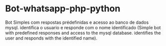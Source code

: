 # Bot-whatsapp-php-python
Bot Simples com respostas prédefinidas e acesso ao banco de dados mysql. identifica o usuario e responde com o nome identificado (Simple bot with predefined responses and access to the mysql database. identifies the user and responds with the identified name).
